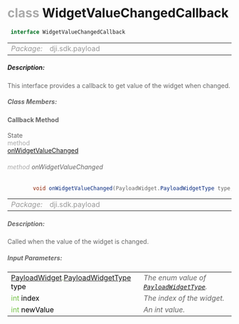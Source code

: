 <div class="article"><h1 ><font color="#AAA">class </font>WidgetValueChangedCallback</h1></div>

~~~java
 interface WidgetValueChangedCallback 
~~~

<html><table class="table-supportedby"><tr valign="top"><td width=15%><font color="#999"><i>Package:</i></td><td width=85%><font color="#999">dji.sdk.payload</td></tr></table></html>



##### Description:



<font color="#666">This interface provides a callback to get value of the widget when changed.



##### Class Members:



#### Callback Method

<div class="api-row" id="djipayload_djipayloaddelegate_didupdatewidgets"><div class="api-col left">State</div><div class="api-col middle" style="color:#AAA">method</div><div class="api-col right"><a class="trigger" href="#djipayload_djipayloaddelegate_didupdatewidgets_inline">onWidgetValueChanged</a></div></div><div class="inline-doc" id="djipayload_djipayloaddelegate_didupdatewidgets_inline"

><div class="article"><h6 ><font color="#AAA">method </font>onWidgetValueChanged</h6></div>

~~~java
        void onWidgetValueChanged(PayloadWidget.PayloadWidgetType type, int index, int newValue)
~~~

<html><table class="table-supportedby"><tr valign="top"><td width=15%><font color="#999"><i>Package:</i></td><td width=85%><font color="#999">dji.sdk.payload</td></tr></table></html>



##### Description:



<font color="#666">Called when the value of the widget is changed.



##### Input Parameters:

<html><table class="table-inline-parameters"><tr valign="top"><td><font color="#70BF41"><a href="/Components/Payload/DJIPayload_PayloadWidget.html#djipayload_payloadwidget">PayloadWidget</a>.<a href="/Components/Payload/DJIPayload_PayloadWidget.html#djipayload_payloadwidget_widgettype">PayloadWidgetType</a> <font color="#000">type</td><td><font color="#666"><i>The enum value of <code><a href="/Components/Payload/DJIPayload_PayloadWidget.html#djipayload_payloadwidget_widgettype">PayloadWidgetType</a></code>.</i></td></tr><tr valign="top"><td><font color="#70BF41">int <font color="#000">index</td><td><font color="#666"><i>The index of the widget.</i></td></tr><tr valign="top"><td><font color="#70BF41">int <font color="#000">newValue</td><td><font color="#666"><i>An int value.</i></td></tr></table></html></div>


